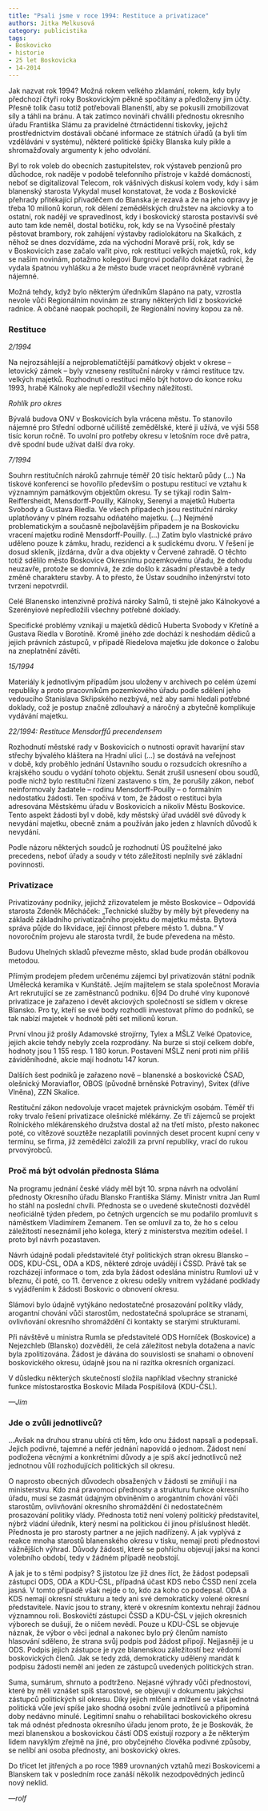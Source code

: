 ```yaml
---
title: "Psali jsme v roce 1994: Restituce a privatizace"
authors: Jitka Melkusová
category: publicistika
tags:
- Boskovicko
- historie
- 25 let Boskovicka
- 14-2014
---
```


Jak nazvat rok 1994? Možná rokem velkého zklamání, rokem, kdy byly předchozí čtyři roky Boskovickým pěkně spočítány a předloženy jim účty. Přesně tolik času totiž potřebovali Blanenští, aby se pokusili zmobilizovat síly a táhli na bránu. A tak zatímco novináři chválili přednostu okresního úřadu Františka Slámu za pravidelné čtrnáctidenní tiskovky, jejichž prostřednictvím dostávali občané informace ze státních úřadů (a byli tím vzděláváni v systému), některé politické špičky Blanska kuly pikle a shromažďovaly argumenty k jeho odvolání.

Byl to rok voleb do obecních zastupitelstev, rok výstaveb penzionů pro důchodce, rok naděje v podobě telefonního přístroje v každé domácnosti, neboť se digitalizoval Telecom, rok vášnivých diskusí kolem vody, kdy i sám blanenský starosta Vykydal musel konstatovat, že voda z Boskovické přehrady přitékající přivaděčem do Blanska je rezavá a že na jeho opravy je třeba 10 milionů korun, rok dělení zemědělských družstev na akciovky a to ostatní, rok nadějí ve spravedlnost, kdy i boskovický starosta postavivší své auto tam kde neměl, dostal botičku, rok, kdy se na Vysočině přestaly pěstovat brambory, rok zahájení výstavby radiolokátoru na Skalkách, z něhož se dnes dozvídáme, zda na východní Moravě prší, rok, kdy se v Boskovicích zase začalo vařit pivo, rok restitucí velkých majetků, rok, kdy se našim novinám, potažmo kolegovi Burgrovi podařilo dokázat radnici, že vydala špatnou vyhlášku a že město bude vracet neoprávněně vybrané nájemné.

Možná tehdy, když bylo některým úředníkům šlapáno na paty, vzrostla nevole vůči Regionálním novinám ze strany některých lidí z boskovické radnice. A občané naopak pochopili, že Regionální noviny kopou za ně.

### Restituce

*2/1994*

Na nejrozsáhlejší a nejproblematičtější památkový objekt v okrese – letovický zámek – byly vzneseny restituční nároky v rámci restituce tzv. velkých majetků. Rozhodnutí o restituci mělo být hotovo do konce roku 1993, hrabě Kálnoky ale nepředložil všechny náležitosti.

*Rohlík pro okres*

Bývalá budova ONV v Boskovicích byla vrácena městu. To stanovilo nájemné pro Střední odborné učiliště zemědělské, které ji užívá, ve výši 558 tisíc korun ročně. To uvolní pro potřeby okresu v letošním roce dvě patra, dvě spodní bude užívat další dva roky.

*7/1994*

Souhrn restitučních nároků zahrnuje téměř 20 tisíc hektarů půdy (…) Na tiskové konferenci se hovořilo především o postupu restitucí ve vztahu k významným památkovým objektům okresu. Ty se týkají rodin Salm-Reiffersheidt, Mensdorff-Pouilly, Kálnoky, Serenyi a majetků Huberta Svobody a Gustava Riedla. Ve všech případech jsou restituční nároky uplatňovány v plném rozsahu odňatého majetku. (…) Nejméně problematickým a současně nejbolavějším případem je na Boskovicku vracení majetku rodině Mensdorff-Pouilly. (…) Zatím bylo vlastnické právo uděleno pouze k zámku, hradu, rezidenci a k sudickému dvoru. V řešení je dosud skleník, jízdárna, dvůr a dva objekty v Červené zahradě. O těchto totiž sdělilo město Boskovice Okresnímu pozemkovému úřadu, že dohodu neuzavře, protože se domnívá, že zde došlo k zásadní přestavbě a tedy změně charakteru stavby. A to přesto, že Ústav soudního inženýrství toto tvrzení nepotvrdil.

Celé Blanensko intenzivně prožívá nároky Salmů, ti stejně jako Kálnokyové a Szerényiové nepředložili všechny potřebné doklady.

Specifické problémy vznikají u majetků dědiců Huberta Svobody v Křetíně a Gustava Riedla v Borotíně. Kromě jiného zde dochází k neshodám dědiců a jejich právních zástupců, v případě Riedelova majetku jde dokonce o žalobu na zneplatnění závěti.

*15/1994*

Materiály k jednotlivým případům jsou uloženy v archivech po celém území republiky a proto pracovníkům pozemkového úřadu podle sdělení jeho vedoucího Stanislava Skřipského nezbývá, než aby sami hledali potřebné doklady, což je postup značně zdlouhavý a náročný a zbytečně komplikuje vydávání majetku.

*22/1994: Restituce Mensdorffů precendensem*

Rozhodnutí městské rady v Boskovicích o nutnosti opravit havarijní stav střechy bývalého kláštera na Hradní ulici (…) se dostává na veřejnost v době, kdy proběhlo jednání Ústavního soudu o rozsudcích okresního a krajského soudu o vydání tohoto objektu. Senát zrušil usnesení obou soudů, podle nichž bylo restituční řízení zastaveno s tím, že porušily zákon, neboť neinformovaly žadatele – rodinu Mensdorff-Pouilly – o formálním nedostatku žádosti. Ten spočívá v tom, že žádost o restituci byla adresována Městskému úřadu v Boskovicích a nikoliv Městu Boskovice. Tento aspekt žádosti byl v době, kdy městský úřad uváděl své důvody k nevydání majetku, obecně znám a používán jako jeden z hlavních důvodů k nevydání.

Podle názoru některých soudců je rozhodnutí ÚS použitelné jako precedens, neboť úřady a soudy v této záležitosti neplnily své základní povinnosti.

### Privatizace

Privatizovány podniky, jejichž zřizovatelem je město Boskovice – Odpovídá starosta Zdeněk Měcháček: „Technické služby by měly být převedeny na základě základního privatizačního projektu do majetku města. Bytová správa půjde do likvidace, její činnost přebere město 1. dubna.“ V novoročním projevu ale starosta tvrdil, že bude převedena na město.

Budovu Uhelných skladů převezme město, sklad bude prodán obálkovou metodou.

Přímým prodejem předem určenému zájemci byl privatizován státní podnik Umělecká keramika v Kunštátě. Jejím majitelem se stala společnost Moravia Art rekrutující se ze zaměstnanců podniku.
6|94 Do druhé vlny kuponové privatizace je zařazeno i devět akciových společností se sídlem v okrese Blansko. Pro ty, kteří se své body rozhodli investovat přímo do podniků, se tak nabízí majetek v hodnotě pěti set milionů korun.

První vlnou již prošly Adamovské strojírny, Tylex a MŠLZ Velké Opatovice, jejich akcie tehdy nebyly zcela rozprodány. Na burze si stojí celkem dobře, hodnoty jsou 1 155 resp. 1 180 korun. Postavení MŠLZ není proti nim příliš záviděníhodné, akcie mají hodnotu 147 korun.

Dalších šest podniků je zařazeno nově – blanenské a boskovické ČSAD, olešnický Moraviaflor, OBOS (původně brněnské Potraviny), Svitex (dříve Vlněna), ZZN Skalice.

Restituční zákon nedovoluje vracet majetek právnickým osobám. Téměř tři roky trvalo řešení privatizace olešnické mlékárny. Ze tří zájemců se projekt Rolnického mlékárenského družstva dostal až na třetí místo, přesto nakonec poté, co vítězové souztěže nezaplatili povinných deset procent kupní ceny v termínu, se firma, již zemědělci založili za první republiky, vrací do rukou prvovýrobců.

### Proč má být odvolán přednosta Sláma

Na programu jednání české vlády měl být 10. srpna návrh na odvolání přednosty Okresního úřadu Blansko Františka Slámy. Ministr vnitra Jan Ruml ho stáhl na poslední chvíli. Přednosta se o uvedené skutečnosti dozvěděl neoficiálně týden předem, po četných urgencích se mu podařilo promluvit s náměstkem Vladimírem Zemanem. Ten se omluvil za to, že ho s celou záležitostí neseznámil jeho kolega, který z ministerstva mezitím odešel. I proto byl návrh pozastaven.

Návrh údajně podali představitelé čtyř politických stran okresu Blansko – ODS, KDU-ČSL, ODA a KDS, některé zdroje uvádějí i ČSSD. Právě tak se rozcházejí informace o tom, zda byla žádost odeslána ministru Rumlovi už v březnu, či poté, co 11. července z okresu odešly vnitrem vyžádané podklady s vyjádřením k žádosti Boskovic o obnovení okresu.

Slámovi bylo údajně vytýkáno nedostatečné prosazování politiky vlády, arogantní chování vůči starostům, nedostatečná spolupráce se stranami, ovlivňování okresního shromáždění či kontakty se starými strukturami.

Při návštěvě u ministra Rumla se představitelé ODS Horníček (Boskovice) a Nejezchleb (Blansko) dozvěděli, že celá záležitost nebyla dotažena a navíc byla zpolitizována. Žádost je dávána do souvislosti se snahami o obnovení boskovického okresu, údajně jsou na ní razítka okresních organizací.

V důsledku některých skutečností složila například všechny stranické funkce místostarostka Boskovic Milada Pospíšilová (KDU-ČSL).

*—Jim*

### Jde o zvůli jednotlivců?

…Avšak na druhou stranu ubírá cti těm, kdo onu žádost napsali a podepsali. Jejich podivné, tajemné a nefér jednání napovídá o jednom. Žádost není podložena věcnými a konkrétními důvody a je spíš akcí jednotlivců než jednotnou vůlí rozhodujících politických sil okresu.

O naprosto obecných důvodech obsažených v žádosti se zmiňují i na ministerstvu. Kdo zná pravomoci přednosty a strukturu funkce okresního úřadu, musí se zasmát údajným obviněním o arogantním chování vůči starostům, ovlivňování okresního shromáždění či nedostatečném prosazování politiky vlády. Přednosta totiž není volený politický představitel, nýbrž vládní úředník, který nesmí na politickou či jinou příslušnost hledět. Přednosta je pro starosty partner a ne jejich nadřízený. A jak vyplývá z reakce mnoha starostů blanenského okresu v tisku, nemají proti přednostovi vážnějších výhrad. Důvody žádosti, které se pohříchu objevují jaksi na konci volebního období, tedy v žádném případě neobstojí.

A jak je to s těmi podpisy? S jistotou lze již dnes říct, že žádost podepsali zástupci ODS, ODA a KDU-ČSL, případná účast KDS nebo ČSSD není zcela jasná. V tomto případě však nejde o to, kdo za koho co podepsal. ODA a KDS nemají okresní strukturu a tedy ani své demokraticky volené okresní představitele. Navíc jsou to strany, které v okresním kontextu nehrají žádnou významnou roli. 
Boskovičtí zástupci ČSSD a KDU-ČSL v jejich okresních výborech se dušují, že o ničem nevědí. Pouze u KDU-ČSL se objevuje náznak, že výbor o věci jednal a nakonec bylo prý členům namísto hlasování sděleno, že strana svůj podpis pod žádost připojí. Nejjasněji je u ODS. Podpis jejich zástupce je ryze blanenskou záležitostí bez vědomí boskovických členů. Jak se tedy zdá, demokraticky udělený mandát k podpisu žádosti neměl ani jeden ze zástupců uvedených politických stran.

Suma, sumárum, shrnuto a podtrženo. Nejasné výhrady vůči přednostovi, které by měli vznášet spíš starostové, se objevují v dokumentu jakýchsi zástupců politických sil okresu. Díky jejich mlčení a mlžení se však jednotná politická vůle jeví spíše jako shodná osobní zvůle jednotlivců a připomíná doby nedávno minulé. Legitimní snahu o rehabilitaci boskovického okresu tak má odnést přednosta okresního úřadu jenom proto, že je Boskovák, že mezi blanenskou a boskovickou částí ODS existují rozpory a že některým lidem navyklým zřejmě na jiné, pro obyčejného člověka podivné způsoby, se nelíbí ani osoba přednosty, ani boskovický okres.

Do třicet let jitřených a po roce 1989 urovnaných vztahů mezi Boskovicemi a Blanskem tak v posledním roce zanáší několik nezodpovědných jedinců nový neklid.

*—rolf*